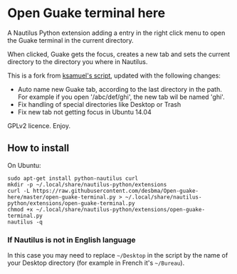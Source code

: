 Open Guake terminal here
========================

A Nautilus Python extension adding a entry in the right click menu to open the Guake terminal in the current directory.

When clicked, Guake gets the focus, creates a new tab and sets the current directory to the directory you where in Nautilus.

This is a fork from [ksamuel's script](https://github.com/ksamuel/Open-guake-here), updated with the following changes:
* Auto name new Guake tab, according to the last directory in the path. For example if you open '/abc/def/ghi', the new tab wil be named 'ghi'.
* Fix handling of special directories like Desktop or Trash
* Fix new tab not getting focus in Ubuntu 14.04

GPLv2 licence. Enjoy.


## How to install

On Ubuntu:

    sudo apt-get install python-nautilus curl
    mkdir -p ~/.local/share/nautilus-python/extensions
    curl -L https://raw.githubusercontent.com/desbma/Open-guake-here/master/open-guake-terminal.py > ~/.local/share/nautilus-python/extensions/open-guake-terminal.py
    chmod +x ~/.local/share/nautilus-python/extensions/open-guake-terminal.py
    nautilus -q


### If Nautilus is not in English language

In this case you may need to replace `~/Desktop` in the script by the name of your Desktop directory (for example in French it's `~/Bureau`).
